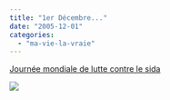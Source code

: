 ```yaml
---
title: "1er Décembre..."
date: "2005-12-01"
categories: 
  - "ma-vie-la-vraie"
---
```


  
[Journée mondiale de lutte contre le sida](http://www.sidaction.org/)  
  
![](images/logo.jpg)
